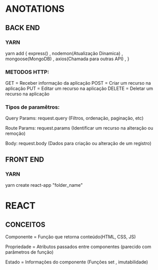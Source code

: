 # ANOTATIONS
## BACK END

### YARN
yarn add {
express() ,
nodemon(Atualização Dinamica) ,
mongoose(MongoDB) ,
axios(Chamada para outras API) ,
}

### METODOS HTTP:

GET = Receber informação da aplicação
POST = Criar um recurso na aplicação
PUT = Editar um recurso na aplicação
DELETE = Deletar um recurso na aplicação

### Tipos de paramêtros:

Query Params: request.query (Filtros, ordenação, paginação, etc)

Route Params: request.params (Identificar um recurso na alteração ou remoção)

Body: request.body (Dados para criação ou alteração de um registro)

## FRONT END

### YARN

yarn create react-app "folder_name"

# REACT

## CONCEITOS

Componente = Função que retorna conteúdo(HTML, CSS, JS)

Propriedade = Atributos passados entre componentes (parecido com parâmetros de função)

Estado =  Informações do componente (Funções set , imutabilidade)
 